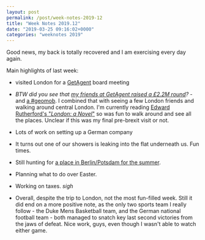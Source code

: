 ```yaml
---
layout: post
permalink: /post/week-notes-2019-12
title: "Week Notes 2019.12"
date: "2019-03-25 09:16:02+0000"
categories: "weeknotes 2019"
---
```


Good news, my back is totally recovered and I am exercising every day again.

Main highlights of last week:

  * visited London for a [GetAgent](https://www.getagent.co.uk) board meeting
  - _BTW did you see that [my friends at GetAgent raised a £2.2M round](https://bdaily.co.uk/articles/2019/03/18/estate-agent-comparison-site-closes-22m-super-seed-investment-round)?_ -
  and [a #geomob](https://thegeomob.com/post/mar-19th-2019-geomob-details). I
  combined that with seeing a few London friends and walking around central London.
  I'm currently reading [Edward Rutherford's "_London: a Novel_"](https://www.amazon.co.uk/gp/product/0099551373/ref=ppx_yo_dt_b_asin_title_o00_s00?ie=UTF8&psc=1)
  so was fun to walk around and see all the places. Unclear if this was my final
  pre-brexit visit or not. 

  * Lots of work on setting up a German company

  * It turns out one of our showers is leaking into the flat underneath us.
  Fun times.

  * Still hunting for [a place in Berlin/Potsdam for the summer](/post/berlin-sommer-2019).

  * Planning what to do over Easter.

  * Working on taxes. _sigh_

  * Overall, despite the trip to London, not the most fun-filled week. Still it
  did end on a more positive note, as the only two sports team I really follow -
  the Duke Mens Basketball team, and the German national football team - both
  managed to snatch key last second victories from the jaws of defeat. Nice work,
  guys, even though I wasn't able to watch either game. 


 








